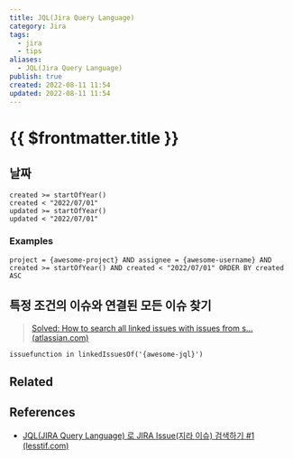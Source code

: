 ```yaml
---
title: JQL(Jira Query Language)
category: Jira
tags:
  - jira
  - tips
aliases:
  - JQL(Jira Query Language)
publish: true
created: 2022-08-11 11:54
updated: 2022-08-11 11:54
---
```


# {{ $frontmatter.title }}

## 날짜

```
created >= startOfYear()
created < "2022/07/01"
updated >= startOfYear()
updated < "2022/07/01"
```

### Examples

```
project = {awesome-project} AND assignee = {awesome-username} AND created >= startOfYear() AND created < "2022/07/01" ORDER BY created ASC
```

## 특정 조건의 이슈와 연결된 모든 이슈 찾기

> [Solved: How to search all linked issues with issues from s... (atlassian.com)](https://community.atlassian.com/t5/Jira-questions/How-to-search-all-linked-issues-with-issues-from-specific/qaq-p/1027269)

```
issuefunction in linkedIssuesOf('{awesome-jql}')
```

## Related

## References

- [JQL(JIRA Query Language) 로 JIRA Issue(지라 이슈) 검색하기 #1 (lesstif.com)](https://www.lesstif.com/jira/jql-jira-query-language-jira-issue-1-18220188.html)

